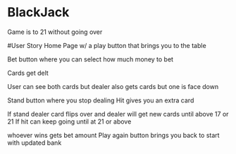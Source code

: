 # BlackJack
Game is to 21 without going over

#User Story
Home Page w/ a play button that brings you to the table

Bet button where you can select how much money to bet

Cards get delt

User can see both cards but dealer also gets cards but one is face down

Stand button where you stop dealing
Hit gives you an extra card

If stand dealer card flips over and dealer will get new cards until above 17 or 21
If hit can keep going until at 21 or above

whoever wins gets bet amount
Play again button brings you back to start with updated bank

